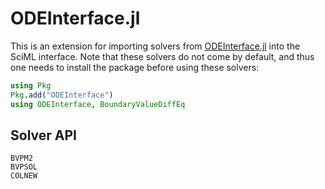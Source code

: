 # ODEInterface.jl

This is an extension for importing solvers from
[ODEInterface.jl](https://github.com/luchr/ODEInterface.jl) into the SciML
interface. Note that these solvers do not come by default, and thus one needs to install
the package before using these solvers:

```julia
using Pkg
Pkg.add("ODEInterface")
using ODEInterface, BoundaryValueDiffEq
```

## Solver API

```@docs
BVPM2
BVPSOL
COLNEW
```
